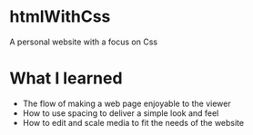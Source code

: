 # htmlWithCss

A personal website with a focus on Css

# What I learned 

* The flow of making a web page enjoyable to the viewer 
* How to use spacing to deliver a  simple look and feel
* How to edit and scale media to fit the needs of the website
